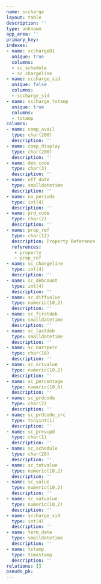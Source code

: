 ```yaml
---
name: sccharge
layout: table
description: ''
type: unknown
app_area: ''
primary_key: 
indexes:
- name: sccharge01
  unique: true
  columns:
  - sc_schedule
  - sc_chargeline
- name: sccharge_sid
  unique: false
  columns:
  - sccharge_sid
- name: sccharge_tstamp
  unique: true
  columns:
  - tstamp
columns:
- name: comp_avail
  type: char(200)
  description: ''
- name: comp_display
  type: char(200)
  description: ''
- name: deb_code
  type: char(3)
  description: ''
- name: eff_date
  type: smalldatetime
  description: ''
- name: no_periods
  type: int(4)
  description: ''
- name: prd_code
  type: char(2)
  description: ''
- name: prop_ref
  type: char(12)
  description: Property Reference
  references:
   - property
   - prop_ref
- name: sc_chargeline
  type: int(4)
  description: ''
- name: sc_debcount
  type: int(4)
  description: ''
- name: sc_diffvalue
  type: numeric(10,2)
  description: ''
- name: sc_firstdeb
  type: smalldatetime
  description: ''
- name: sc_lastdeb
  type: smalldatetime
  description: ''
- name: sc_narrperc
  type: char(10)
  description: ''
- name: sc_orivalue
  type: numeric(10,2)
  description: ''
- name: sc_percentage
  type: numeric(10,6)
  description: ''
- name: sc_prdcode
  type: char(2)
  description: ''
- name: sc_prdcode_src
  type: tinyint(1)
  description: ''
- name: sc_prevupd
  type: char(1)
  description: ''
- name: sc_schedule
  type: char(20)
  description: ''
- name: sc_totvalue
  type: numeric(10,2)
  description: ''
- name: sc_value
  type: numeric(10,2)
  description: ''
- name: sc_vatvalue
  type: numeric(10,2)
  description: ''
- name: sccharge_sid
  type: int(4)
  description: ''
- name: term_date
  type: smalldatetime
  description: ''
- name: tstamp
  type: timestamp
  description: ''
relations: []
pseudo_pk: 
---
```


